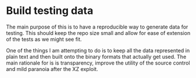 
# Build testing data

The main purpose of this is to have a reproducible way to generate
data for testing. This should keep the repo size small and allow for
ease of extension of the tests as we might see fit.

One of the things I am attempting to do is to keep all the data represented
in plain text and then built onto the binary formats that actually get
used. The main rationale for is is transparency, improve the utility of
the source control and mild paranoia after the XZ exploit.
